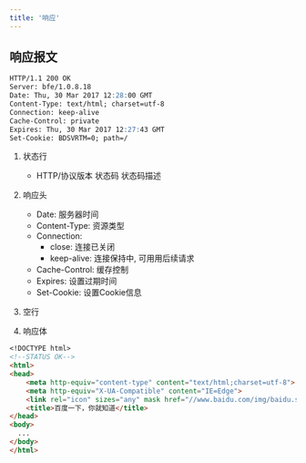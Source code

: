 ```yaml
---
title: '响应'
---
```


## 响应报文

```md
HTTP/1.1 200 OK
Server: bfe/1.0.8.18
Date: Thu, 30 Mar 2017 12:28:00 GMT
Content-Type: text/html; charset=utf-8
Connection: keep-alive
Cache-Control: private
Expires: Thu, 30 Mar 2017 12:27:43 GMT
Set-Cookie: BDSVRTM=0; path=/
```

1. 状态行
    - HTTP/协议版本 状态码 状态码描述
2. 响应头
    - Date: 服务器时间
    - Content-Type: 资源类型
    - Connection:
      * close: 连接已关闭
      * keep-alive: 连接保持中, 可用用后续请求
    - Cache-Control: 缓存控制
    - Expires: 设置过期时间
    - Set-Cookie: 设置Cookie信息
3. 空行

4. 响应体

```md
<!DOCTYPE html>
<!--STATUS OK-->
<html>
<head>
    <meta http-equiv="content-type" content="text/html;charset=utf-8">
    <meta http-equiv="X-UA-Compatible" content="IE=Edge">
    <link rel="icon" sizes="any" mask href="//www.baidu.com/img/baidu.svg">
    <title>百度一下，你就知道</title>
</head>
<body>
  ...
</body>
</html>
```
